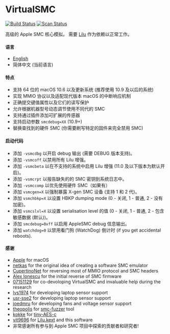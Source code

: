 VirtualSMC
========

[![Build Status](https://travis-ci.com/acidanthera/VirtualSMC.svg?branch=master)](https://travis-ci.com/acidanthera/VirtualSMC) [![Scan Status](https://scan.coverity.com/projects/16571/badge.svg?flat=1)](https://scan.coverity.com/projects/16571)

高级的 Apple SMC 核心模拟。 需要 [Lilu](https://github.com/vit9696/Lilu) 作为依赖以正常工作。

#### 语言
- [English](README.md)
- 简体中文 (当前语言)

#### 特点
- 支持 64 位的 macOS 10.6 以及更新系统 (推荐使用 10.9 及以后的系统)
- 实现 MMIO 协议以及适配现代版本 macOS 的中断响应机制
- 正确提交键值属性以及它们的读写保护
- 允许根据机器型号动态调节使用不同代的 SMC
- 支持通过插件添加可扩展的传感器
- 支持启动参数 `smcdebug=XX` (10.9+)
- 替换查找到的硬件 SMC (你需要刷写特定的固件来完全禁用 SMC)

#### 启动代码
- 添加 `-vsmcdbg` 以开启 debug 输出 (需要 DEBUG 版本支持)。
- 添加 `-vsmcoff` 以禁用所有 Lilu 增强。
- 添加 `-vsmcbeta` 以在不支持的系统中启用 Lilu 增强 (11.0 及以下版本为默认开启)。
- 添加 `-vsmcrpt` 以报告缺失的的 SMC 密钥到系统日志中。
- 添加 `-vsmccomp` 以优先使用硬件 SMC（如果有）
- 添加 `vsmcgen=X` 以强制暴露 X-gen SMC 设备 (支持 1 和 2 代)。
- 添加 `vsmchbkp=X` 以设置 HBKP dumping mode (0 - 关闭, 1 - 普通, 2 - 没有加密)。
- 添加 `vsmcslvl=X` 以设置 serialisation level 的值 (0 - 关闭, 1 - 普通, 2 - 包含敏感数据 (默认))。
- 添加 `smcdebug=0xff` 以启用 AppleSMC debug 信息输出。
- 添加 `watchdog=0` 以禁用看门狗 (WatchDog) 倒计时 (if you get accidental reboots).

#### 感谢
- [Apple](https://www.apple.com) for macOS
- [netkas](http://netkas.org) for the original idea of creating a software SMC emulator
- [CupertinoNet](https://github.com/CupertinoNet) for reversing most of MMIO protocol and SMC headers
- [Alex Ionescu](https://github.com/ionescu007) for the initial reverse of SMC firmware
- [07151129](https://github.com/07151129) for co-devoloping VirtualSMC and invaluable help during the research
- [lvs1974](https://github.com/lvs1974) for developing laptop sensor support
- [usr-sse2](https://github.com/usr-sse2) for developing laptop sensor support
- [joedmru](https://github.com/joedmru) for developing fans and voltage sensor support
- [theopolis](https://github.com/theopolis) for [smc-fuzzer](https://github.com/theopolis/smc-fuzzer) tool
- [kokke](https://github.com/kokke) for [tiny-AES-c](https://github.com/kokke/tiny-AES-c)
- [vit9696](https://github.com/vit9696) for [Lilu.kext](https://github.com/vit9696/Lilu) and this software
- 非常感谢所有参与到 Apple SMC 项目中探索的贡献者和研究者!
